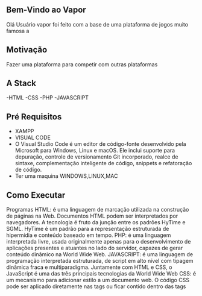 ## Bem-Vindo ao Vapor
Olá Usuário vapor foi feito com a base de uma plataforma de jogos muito famosa
a 

## Motivação
Fazer uma plataforma para competir com outras plataformas
## A Stack
-HTML
-CSS
-PHP
-JAVASCRIPT

## Pré Requisitos
- XAMPP
- VISUAL CODE 
- O Visual Studio Code é um editor de código-fonte desenvolvido pela Microsoft para Windows, Linux e macOS. Ele inclui suporte para depuração, controle de versionamento Git incorporado, realce de sintaxe, complementação inteligente de código, snippets e refatoração de código.
- Ter uma maquina WINDOWS,LINUX,MAC
 

## Como Executar
Programas
HTML:
 é uma linguagem de marcação utilizada na construção de páginas na Web. Documentos HTML podem ser interpretados por navegadores. A tecnologia é fruto da junção entre os padrões HyTime e SGML. HyTime é um padrão para a representação estruturada de hipermídia e conteúdo baseado em tempo.
PHP:
é uma linguagem interpretada livre, usada originalmente apenas para o desenvolvimento de aplicações presentes e atuantes no lado do servidor, capazes de gerar conteúdo dinâmico na World Wide Web.
JAVASCRIPT: 
é uma linguagem de programação interpretada estruturada, de script em alto nível com tipagem dinâmica fraca e multiparadigma. Juntamente com HTML e CSS, o JavaScript é uma das três principais tecnologias da World Wide Web
CSS: 
é um mecanismo para adicionar estilo a um documento web. O código CSS pode ser aplicado diretamente nas tags ou ficar contido dentro das tags <style>. Também é possível, em vez de colocar a formatação dentro do documento, criar um link para um arquivo CSS que contém os estilos.


-Plataformas:
usando VISUAL CODE 
o visual code vc digita o seu código
Para Executar  XAMPP 
Primeiro vc Abra o xampp e clique no admin e mysql  dps voce vai no actions dos dois e aperta start 

## Em Breve
Quero coloca um chat global
Novidades em breve




## Criador
![](https://scontent-gru1-2.xx.fbcdn.net/v/t39.30808-6/276139800_3185049408393036_464549467305733972_n.jpg?_nc_cat=110&ccb=1-7&_nc_sid=09cbfe&_nc_eui2=AeFQDhUR6gBcKQ3-w597b7fPwtVTYBeuc13C1VNgF65zXdWdDiKCXcYn10eIdzKzwUWcjzgeZT-e5VOm_DoAQat7&_nc_ohc=404xg8ygIz0AX8QlWHy&_nc_ht=scontent-gru1-2.xx&oh=00_AfD25sHIyhUnNX3eqfUORyZ6f2DbEDHTdfbjwEfm6t2iyQ&oe=63966BBC)
Guilherme Trevisan

